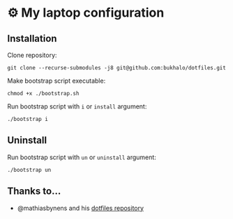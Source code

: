 # ⚙️ My laptop configuration

## Installation
Clone repository:

`git clone --recurse-submodules -j8 git@github.com:bukhalo/dotfiles.git`

Make bootstrap script executable:

`chmod +x ./bootstrap.sh`

Run bootstrap script with `i` or `install` argument:

`./bootstrap i`

## Uninstall
Run bootstrap script with `un` or `uninstall` argument:

`./bootstrap un`

## Thanks to…
* @mathiasbynens and his [dotfiles repository](https://github.com/mathiasbynens/dotfiles)
